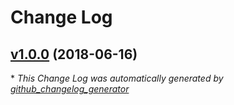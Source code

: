 # Change Log

## [v1.0.0](https://github.com/bodgit/puppet-scl/tree/v1.0.0) (2018-06-16)


\* *This Change Log was automatically generated by [github_changelog_generator](https://github.com/skywinder/Github-Changelog-Generator)*